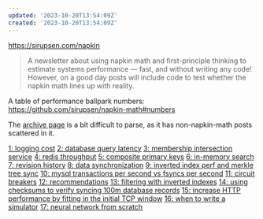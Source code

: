 ```yaml
---
updated: '2023-10-20T13:54:09Z'
created: '2023-10-20T13:54:09Z'
---
```

https://sirupsen.com/napkin

> A newsletter about using napkin math and first-principle thinking to estimate systems performance — fast, and without writing any code! However, on a good day posts will include code to test whether the napkin math lines up with reality.

A table of performance ballpark numbers:
https://github.com/sirupsen/napkin-math#numbers

The [archive page](https://sirupsen.com/?filter=code) is a bit difficult to parse, as it has non-napkin-math posts scattered in it.

[1: logging cost](https://sirupsen.com/napkin/problem-1)
[2: database query latency](https://sirupsen.com/napkin/problem-2)
[3: membership intersection service](https://sirupsen.com/napkin/problem-3)
[4: redis throughput](https://sirupsen.com/napkin/problem-4)
[5: composite primary keys](https://sirupsen.com/napkin/problem-5)
[6: in-memory search](https://sirupsen.com/napkin/problem-6)
[7: revision history](https://sirupsen.com/napkin/problem-7)
[8: data synchronization](https://sirupsen.com/napkin/problem-8)
[9: inverted index perf and merkle tree sync](https://sirupsen.com/napkin/problem-9)
[10: mysql transactions per second vs fsyncs per second](https://sirupsen.com/napkin/problem-10-mysql-transactions-per-second)
[11: circuit breakers](https://sirupsen.com/napkin/problem-11-circuit-breakers)
[12: recommendations](https://sirupsen.com/napkin/problem-12-recommendations)
[13: filtering with inverted indexes](https://sirupsen.com/napkin/problem-13-filtering-with-inverted-indexes)
[14: using checksums to verify syncing 100m database records](https://sirupsen.com/napkin/problem-14-using-checksums-to-verify)
[15: increase HTTP performance by fitting in the initial TCP window](https://sirupsen.com/napkin/problem-15)
[16: when to write a simulator](https://sirupsen.com/napkin/problem-16-simulation)
[17: neural network from scratch](https://sirupsen.com/napkin/neural-net)
